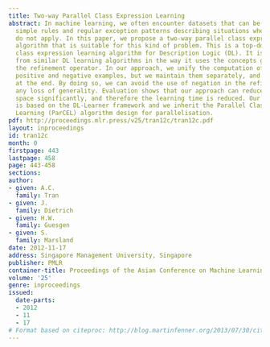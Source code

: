 ```yaml
---
title: Two-way Parallel Class Expression Learning
abstract: In machine learning, we often encounter datasets that can be described using
  simple rules and regular exception patterns describing situations where those rules
  do not apply. In this paper, we propose a two-way parallel class expression learning
  algorithm that is suitable for this kind of problem. This is a top-down refinement-based
  class expression learning algorithm for Description Logic (DL). It is distinguished
  from similar DL learning algorithms in the way it uses the concepts generated by
  the refinement operator. In our approach, we unify the computation of concepts describing
  positive and negative examples, but we maintain them separately, and combine them
  at the end. By doing so, we can avoid the use of negation in the refinement without
  any loss of generality. Evaluation shows that our approach can reduce the search
  space significantly, and therefore the learning time is reduced. Our implementation
  is based on the DL-Learner framework and we inherit the Parallel Class Expression
  Learning (ParCEL) algorithm design for parallelisation.
pdf: http://proceedings.mlr.press/v25/tran12c/tran12c.pdf
layout: inproceedings
id: tran12c
month: 0
firstpage: 443
lastpage: 458
page: 443-458
sections: 
author:
- given: A.C.
  family: Tran
- given: J.
  family: Dietrich
- given: H.W.
  family: Guesgen
- given: S.
  family: Marsland
date: 2012-11-17
address: Singapore Management University, Singapore
publisher: PMLR
container-title: Proceedings of the Asian Conference on Machine Learning
volume: '25'
genre: inproceedings
issued:
  date-parts:
  - 2012
  - 11
  - 17
# Format based on citeproc: http://blog.martinfenner.org/2013/07/30/citeproc-yaml-for-bibliographies/
---
```


